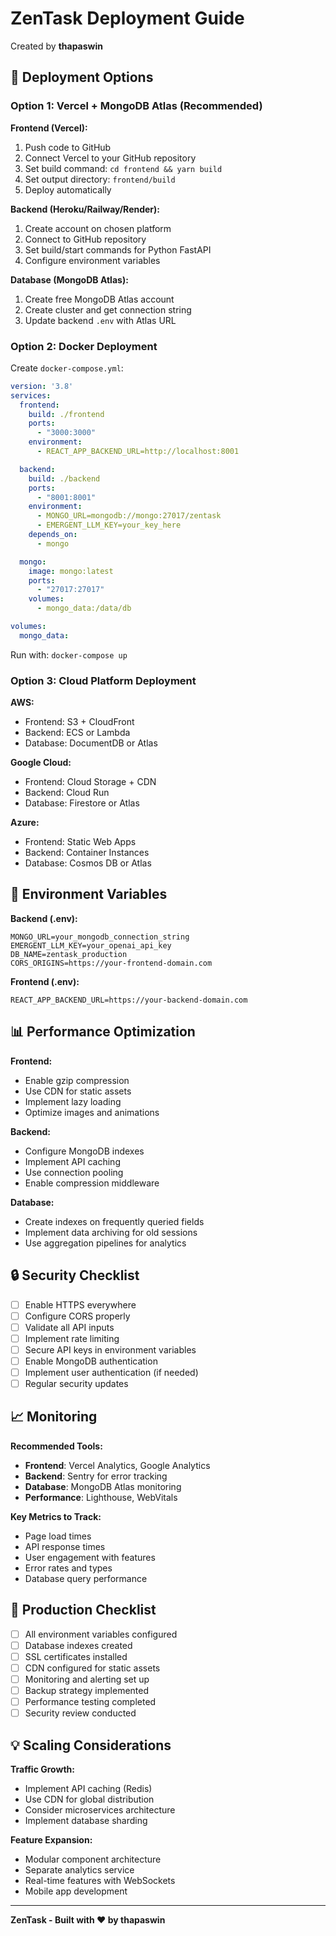 # ZenTask Deployment Guide

Created by **thapaswin**

## 🚀 Deployment Options

### Option 1: Vercel + MongoDB Atlas (Recommended)

**Frontend (Vercel):**
1. Push code to GitHub
2. Connect Vercel to your GitHub repository
3. Set build command: `cd frontend && yarn build`
4. Set output directory: `frontend/build`
5. Deploy automatically

**Backend (Heroku/Railway/Render):**
1. Create account on chosen platform
2. Connect to GitHub repository
3. Set build/start commands for Python FastAPI
4. Configure environment variables

**Database (MongoDB Atlas):**
1. Create free MongoDB Atlas account
2. Create cluster and get connection string
3. Update backend `.env` with Atlas URL

### Option 2: Docker Deployment

Create `docker-compose.yml`:
```yaml
version: '3.8'
services:
  frontend:
    build: ./frontend
    ports:
      - "3000:3000"
    environment:
      - REACT_APP_BACKEND_URL=http://localhost:8001

  backend:
    build: ./backend
    ports:
      - "8001:8001"
    environment:
      - MONGO_URL=mongodb://mongo:27017/zentask
      - EMERGENT_LLM_KEY=your_key_here
    depends_on:
      - mongo

  mongo:
    image: mongo:latest
    ports:
      - "27017:27017"
    volumes:
      - mongo_data:/data/db

volumes:
  mongo_data:
```

Run with: `docker-compose up`

### Option 3: Cloud Platform Deployment

**AWS:**
- Frontend: S3 + CloudFront
- Backend: ECS or Lambda
- Database: DocumentDB or Atlas

**Google Cloud:**
- Frontend: Cloud Storage + CDN
- Backend: Cloud Run
- Database: Firestore or Atlas

**Azure:**
- Frontend: Static Web Apps
- Backend: Container Instances
- Database: Cosmos DB or Atlas

## 🔧 Environment Variables

**Backend (.env):**
```
MONGO_URL=your_mongodb_connection_string
EMERGENT_LLM_KEY=your_openai_api_key
DB_NAME=zentask_production
CORS_ORIGINS=https://your-frontend-domain.com
```

**Frontend (.env):**
```
REACT_APP_BACKEND_URL=https://your-backend-domain.com
```

## 📊 Performance Optimization

**Frontend:**
- Enable gzip compression
- Use CDN for static assets
- Implement lazy loading
- Optimize images and animations

**Backend:**
- Configure MongoDB indexes
- Implement API caching
- Use connection pooling
- Enable compression middleware

**Database:**
- Create indexes on frequently queried fields
- Implement data archiving for old sessions
- Use aggregation pipelines for analytics

## 🔒 Security Checklist

- [ ] Enable HTTPS everywhere
- [ ] Configure CORS properly
- [ ] Validate all API inputs
- [ ] Implement rate limiting
- [ ] Secure API keys in environment variables
- [ ] Enable MongoDB authentication
- [ ] Implement user authentication (if needed)
- [ ] Regular security updates

## 📈 Monitoring

**Recommended Tools:**
- **Frontend**: Vercel Analytics, Google Analytics
- **Backend**: Sentry for error tracking
- **Database**: MongoDB Atlas monitoring
- **Performance**: Lighthouse, WebVitals

**Key Metrics to Track:**
- Page load times
- API response times
- User engagement with features
- Error rates and types
- Database query performance

## 🚀 Production Checklist

- [ ] All environment variables configured
- [ ] Database indexes created
- [ ] SSL certificates installed
- [ ] CDN configured for static assets
- [ ] Monitoring and alerting set up
- [ ] Backup strategy implemented
- [ ] Performance testing completed
- [ ] Security review conducted

## 💡 Scaling Considerations

**Traffic Growth:**
- Implement API caching (Redis)
- Use CDN for global distribution
- Consider microservices architecture
- Implement database sharding

**Feature Expansion:**
- Modular component architecture
- Separate analytics service
- Real-time features with WebSockets
- Mobile app development

---

**ZenTask - Built with ❤️ by thapaswin**